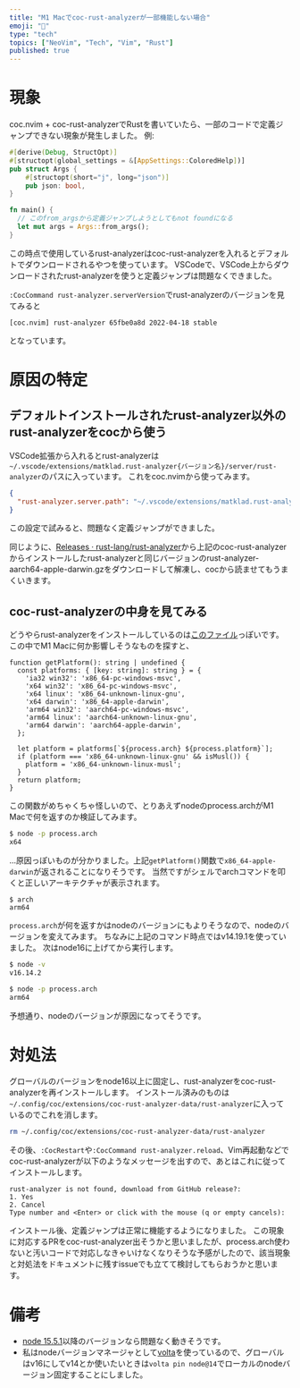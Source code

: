 ```yaml
---
title: "M1 Macでcoc-rust-analyzerが一部機能しない場合"
emoji: "🐡"
type: "tech"
topics: ["NeoVim", "Tech", "Vim", "Rust"]
published: true
---
```

# 現象
coc.nvim + coc-rust-analyzerでRustを書いていたら、一部のコードで定義ジャンプできない現象が発生しました。
例:
```rust
#[derive(Debug, StructOpt)]
#[structopt(global_settings = &[AppSettings::ColoredHelp])]
pub struct Args {
    #[structopt(short="j", long="json")]
    pub json: bool,
}

fn main() {
  // このfrom_argsから定義ジャンプしようとしてもnot foundになる
  let mut args = Args::from_args();
}
```
この時点で使用しているrust-analyzerはcoc-rust-analyzerを入れるとデフォルトでダウンロードされるやつを使っています。
VSCodeで、VSCode上からダウンロードされたrust-analyzerを使うと定義ジャンプは問題なくできました。

`:CocCommand rust-analyzer.serverVersion`でrust-analyzerのバージョンを見てみると
```
[coc.nvim] rust-analyzer 65fbe0a8d 2022-04-18 stable
```
となっています。

# 原因の特定
## デフォルトインストールされたrust-analyzer以外のrust-analyzerをcocから使う
VSCode拡張から入れるとrust-analyzerは`~/.vscode/extensions/matklad.rust-analyzer{バージョン名}/server/rust-analyzer`のパスに入っています。
これをcoc.nvimから使ってみます。

```json:coc-settings.json
{
  "rust-analyzer.server.path": "~/.vscode/extensions/matklad.rust-analyzer-0.2.1022-darwin-arm64/server/rust-analyzer"
}
```
この設定で試みると、問題なく定義ジャンプができました。

同じように、[Releases · rust-lang/rust-analyzer](https://github.com/rust-lang/rust-analyzer/releases)から上記のcoc-rust-analyzerからインストールしたrust-analyzerと同じバージョンのrust-analyzer-aarch64-apple-darwin.gzをダウンロードして解凍し、cocから読ませてもうまくいきます。

## coc-rust-analyzerの中身を見てみる
どうやらrust-analyzerをインストールしているのは[このファイル](https://github.com/fannheyward/coc-rust-analyzer/blob/master/src/downloader.ts)っぽいです。
この中でM1 Macに何か影響しそうなものを探すと、
```ts: downloader.ts
function getPlatform(): string | undefined {
  const platforms: { [key: string]: string } = {
    'ia32 win32': 'x86_64-pc-windows-msvc',
    'x64 win32': 'x86_64-pc-windows-msvc',
    'x64 linux': 'x86_64-unknown-linux-gnu',
    'x64 darwin': 'x86_64-apple-darwin',
    'arm64 win32': 'aarch64-pc-windows-msvc',
    'arm64 linux': 'aarch64-unknown-linux-gnu',
    'arm64 darwin': 'aarch64-apple-darwin',
  };

  let platform = platforms[`${process.arch} ${process.platform}`];
  if (platform === 'x86_64-unknown-linux-gnu' && isMusl()) {
    platform = 'x86_64-unknown-linux-musl';
  }
  return platform;
}
```
この関数がめちゃくちゃ怪しいので、とりあえずnodeのprocess.archがM1 Macで何を返すのか検証してみます。

```sh
$ node -p process.arch
x64
```
...原因っぽいものが分かりました。上記`getPlatform()`関数で`x86_64-apple-darwin`が返されることになりそうです。
当然ですがシェルでarchコマンドを叩くと正しいアーキテクチャが表示されます。
```
$ arch
arm64
```
`process.arch`が何を返すかはnodeのバージョンにもよりそうなので、nodeのバージョンを変えてみます。
ちなみに上記のコマンド時点ではv14.19.1を使っていました。
次はnode16に上げてから実行します。

```sh
$ node -v
v16.14.2

$ node -p process.arch
arm64
```
予想通り、nodeのバージョンが原因になってそうです。

# 対処法
グローバルのバージョンをnode16以上に固定し、rust-analyzerをcoc-rust-analyzerを再インストールします。
インストール済みのものは`~/.config/coc/extensions/coc-rust-analyzer-data/rust-analyzer`に入っているのでこれを消します。
```sh
rm ~/.config/coc/extensions/coc-rust-analyzer-data/rust-analyzer
```
その後、`:CocRestart`や`:CocCommand rust-analyzer.reload`、Vim再起動などでcoc-rust-analyzerが以下のようなメッセージを出すので、あとはこれに従ってインストールします。
```
rust-analyzer is not found, download from GitHub release?:
1. Yes
2. Cancel
Type number and <Enter> or click with the mouse (q or empty cancels):
```
インストール後、定義ジャンプは正常に機能するようになりました。
この現象に対応するPRをcoc-rust-analyzer出そうかと思いましたが、process.arch使わないと汚いコードで対応しなきゃいけなくなりそうな予感がしたので、該当現象と対処法をドキュメントに残すissueでも立てて検討してもらおうかと思います。

# 備考
- [node 15.5.1](https://github.com/nodejs/node/blob/master/doc/changelogs/CHANGELOG_V15.md#15.5.1)以降のバージョンなら問題なく動きそうです。
- 私はnodeバージョンマネージャとして[volta](https://github.com/volta-cli/volta)を使っているので、グローバルはv16にしてv14とか使いたいときは`volta pin node@14`でローカルのnodeバージョン固定することにしました。

